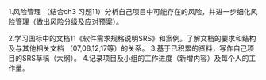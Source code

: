 1.风险管理
 （结合ch3 习题11）分析自己项目中可能存在的风险，并进一步细化风险管理（做出风险分级及应对预案）。
 
2.学习国标中的文档11《软件需求规格说明SRS》和案例。了解文档的要求和结构及与其他相关文档 （07,08,12,17等）的关系。
3.基于已积累的资料，写作自己项目的SRS草稿（大纲）。
4.记录项目及小组的工作进度（新增内容）及每个人的工作量。
